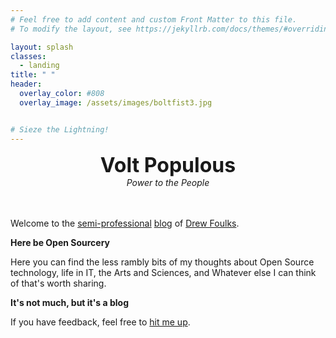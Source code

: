 ```yaml
---
# Feel free to add content and custom Front Matter to this file.
# To modify the layout, see https://jekyllrb.com/docs/themes/#overriding-theme-defaults

layout: splash
classes:
  - landing
title: " "
header:
  overlay_color: #808
  overlay_image: /assets/images/boltfist3.jpg


# Sieze the Lightning!
---
```

<center><font size="+3"><b>Volt Populous</b></font></center>
<center><i>Power to the People</i></center>
<br><br>

Welcome to the [semi-professional](https://www.linkedin.com/in/andrewfoulks/) [blog](/blogs/) of [Drew Foulks](/warwalrux/).


**Here be Open Sourcery**

Here you can find the less rambly bits of my thoughts about Open Source technology, life in IT, the Arts and Sciences, and Whatever else I can think of that's worth sharing.


**It's not much, but it's a blog**

If you have feedback, feel free to [hit me up](mailto:dfoulks@voltpop.com).
